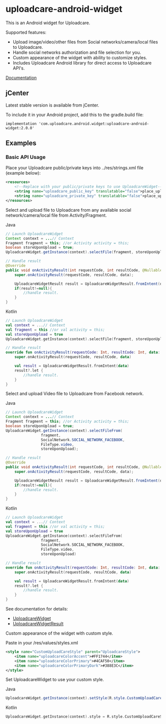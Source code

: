 uploadcare-android-widget
===============

This is an Android widget for Uploadcare.

Supported features:

- Upload image/video/other files from Social networks/camera/local files to Uploadcare.
- Handle social networks authorization and file selection for you.
- Custom appearance of the widget with ability to customize styles.
- Includes Uploadcare Android library for direct access to Uploadcare API's.

[Documentation](https://github.com/uploadcare/uploadcare-android/blob/master/widget/index.html)

## jCenter

Latest stable version is available from jCenter.

To include it in your Android project, add this to the gradle.build file:

```
implementation 'com.uploadcare.android.widget:uploadcare-android-widget:2.0.0'

```

## Examples

### Basic API Usage

Place your Uploadcare public/private keys into ../res/strings.xml file (example below):

```xml
<resources>
    <!--Replace with your public/private keys to use UploadcareWidget-->
    <string name="uploadcare_public_key" translatable="false">place_uploadcare_public_key_here</string>
    <string name="uploadcare_private_key" translatable="false">place_uploadcare_private_key_here</string>
</resources>
```

Select and upload file to Uploadcare from any available social network/camera/local file from Activity/Fragment.

Java
```java
// Launch UploadcareWidget
Context context = ...// Context
Fragment fragment = this; //or Activity activity = this;
boolean storeUponUpload = true;
UploadcareWidget.getInstance(context).selectFile(fragment, storeUponUpload)

// Handle result
@Override
public void onActivityResult(int requestCode, int resultCode, @Nullable Intent data) {
    super.onActivityResult(requestCode, resultCode, data);

    UploadcareWidgetResult result = UploadcareWidgetResult.fromIntent(data);
    if(result!=null){
        //handle result.
    }
}
```
Kotlin
```kotlin
// Launch UploadcareWidget
val context = ...// Context
val fragment = this //or val activity = this;
val storeUponUpload = true
UploadcareWidget.getInstance(context).selectFile(fragment, storeUponUpload)

// Handle result
override fun onActivityResult(requestCode: Int, resultCode: Int, data: Intent?) {
    super.onActivityResult(requestCode, resultCode, data)

    val result = UploadcareWidgetResult.fromIntent(data)
    result?.let {
        //handle result.
    }
}
```

Select and upload Video file to Uploadcare from Facebook network.

Java
```java
// Launch UploadcareWidget
Context context = ...// Context
Fragment fragment = this; //or Activity activity = this;
boolean storeUponUpload = true;
UploadcareWidget.getInstance(context).selectFileFrom(
                fragment,
                SocialNetwork.SOCIAL_NETWORK_FACEBOOK,
                FileType.video,
                storeUponUpload);

// Handle result
@Override
public void onActivityResult(int requestCode, int resultCode, @Nullable Intent data) {
    super.onActivityResult(requestCode, resultCode, data);

    UploadcareWidgetResult result = UploadcareWidgetResult.fromIntent(data);
    if(result!=null){
        //handle result.
    }
}
```
Kotlin
```kotlin
// Launch UploadcareWidget
val context = ...// Context
val fragment = this //or val activity = this;
val storeUponUpload = true
UploadcareWidget.getInstance(context).selectFileFrom(
                fragment,
                SocialNetwork.SOCIAL_NETWORK_FACEBOOK,
                FileType.video,
                storeUponUpload)

// Handle result
override fun onActivityResult(requestCode: Int, resultCode: Int, data: Intent?) {
    super.onActivityResult(requestCode, resultCode, data)

    val result = UploadcareWidgetResult.fromIntent(data)
    result?.let {
        //handle result.
    }
}
```

See documentation for details:

* [UploadcareWidget](http://uploadcare.github.io/uploadcare-android/com/uploadcare/android/widget/com.uploadcare.android.widget.controller/-uploadcare-widget/index.html)
* [UploadcareWidgetResult](http://uploadcare.github.io/uploadcare-android/com/uploadcare/android/widget/com.uploadcare.android.widget.controller/-uploadcare-widget-result/index.html)

Custom appearance of the widget with custom style.

Paste in your /res/values/styles.xml
```xml
<style name="CustomUploadCareStyle" parent="UploadcareStyle">
    <item name="uploadcareColorAccent">#FF1744</item>
    <item name="uploadcareColorPrimary">#4CAF50</item>
    <item name="uploadcareColorPrimaryDark">#388E3C</item>
</style>
```

Set UploadcareWidget to use your custom style.

Java
```java
UploadcareWidget.getInstance(context).setStyle(R.style.CustomUploadCareStyle);
```

Kotlin
```kotlin
UploadcareWidget.getInstance(context).style = R.style.CustomUploadCareStyle
```
